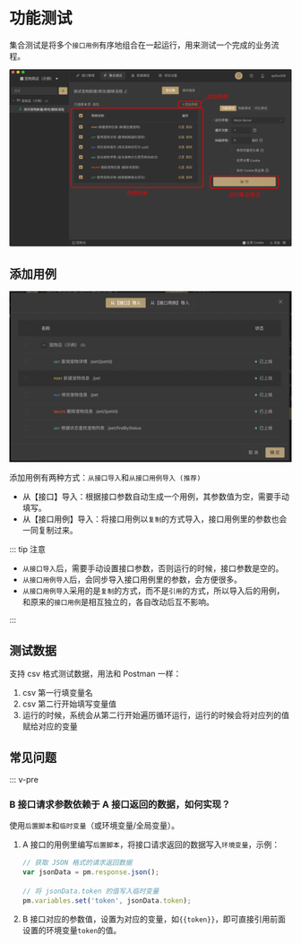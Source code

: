 # 功能测试

集合测试是将多个`接口用例`有序地组合在一起运行，用来测试一个完成的业务流程。

<img src="../../../assets/img/test-suite/test-suite-1.png" />

## 添加用例

<img src="../../../assets/img/test-suite/test-suite-2.jpg" width="700px" />

添加用例有两种方式：`从接口导入`和`从接口用例导入 (推荐)`

- 从【接口】导入：根据接口参数自动生成一个用例，其参数值为空，需要手动填写。
- 从【接口用例】导入：将接口用例以`复制`的方式导入，接口用例里的参数也会一同复制过来。

::: tip 注意

- `从接口导入`后，需要手动设置接口参数，否则运行的时候，接口参数是空的。
- `从接口用例导入`后，会同步导入接口用例里的参数，会方便很多。
- `从接口用例导入`采用的是`复制`的方式，而不是`引用`的方式，所以导入后的用例，和原来的`接口用例`是相互独立的，各自改动后互不影响。

:::

## 测试数据

支持 csv 格式测试数据，用法和 Postman 一样：

1. csv 第一行填变量名
2. csv 第二行开始填写变量值
3. 运行的时候，系统会从第二行开始遍历循环运行，运行的时候会将对应列的值赋给对应的变量

## 常见问题

::: v-pre

### B 接口请求参数依赖于 A 接口返回的数据，如何实现？

使用`后置脚本`和`临时变量`（或环境变量/全局变量）。

1. A 接口的用例里编写`后置脚本`，将接口请求返回的数据写入`环境变量`，示例：

   ```javascript
   // 获取 JSON 格式的请求返回数据
   var jsonData = pm.response.json();

   // 将 jsonData.token 的值写入临时变量
   pm.variables.set('token', jsonData.token);
   ```

2. B 接口对应的参数值，设置为对应的变量，如`{{token}}`，即可直接引用前面设置的环境变量`token`的值。

